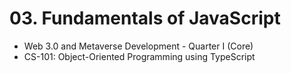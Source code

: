 # 03. Fundamentals of JavaScript

- Web 3.0 and Metaverse Development - Quarter I (Core)
- CS-101: Object-Oriented Programming using TypeScript
